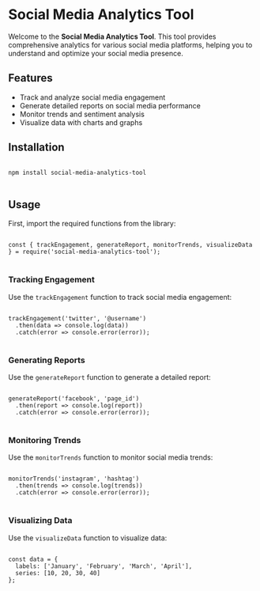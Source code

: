 # Social Media Analytics Tool

<p>Welcome to the <strong>Social Media Analytics Tool</strong>. This tool provides comprehensive analytics for various social media platforms, helping you to understand and optimize your social media presence.</p>

## Features

<ul>
  <li>Track and analyze social media engagement</li>
  <li>Generate detailed reports on social media performance</li>
  <li>Monitor trends and sentiment analysis</li>
  <li>Visualize data with charts and graphs</li>
</ul>

## Installation

<pre>
<code>
npm install social-media-analytics-tool
</code>
</pre>

## Usage

<p>First, import the required functions from the library:</p>

<pre>
<code>
const { trackEngagement, generateReport, monitorTrends, visualizeData } = require('social-media-analytics-tool');
</code>
</pre>

### Tracking Engagement

<p>Use the <code>trackEngagement</code> function to track social media engagement:</p>

<pre>
<code>
trackEngagement('twitter', '@username')
  .then(data => console.log(data))
  .catch(error => console.error(error));
</code>
</pre>

### Generating Reports

<p>Use the <code>generateReport</code> function to generate a detailed report:</p>

<pre>
<code>
generateReport('facebook', 'page_id')
  .then(report => console.log(report))
  .catch(error => console.error(error));
</code>
</pre>

### Monitoring Trends

<p>Use the <code>monitorTrends</code> function to monitor social media trends:</p>

<pre>
<code>
monitorTrends('instagram', 'hashtag')
  .then(trends => console.log(trends))
  .catch(error => console.error(error));
</code>
</pre>

### Visualizing Data

<p>Use the <code>visualizeData</code> function to visualize data:</p>

<pre>
<code>
const data = {
  labels: ['January', 'February', 'March', 'April'],
  series: [10, 20, 30, 40]
};

